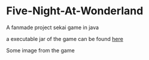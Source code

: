# Five-Night-At-Wonderland
A fanmade project sekai game in java

a executable jar of the game can be found [here](https://drive.google.com/file/d/1IcxUwSp-Dzr1PJgvxBkiQJ-aivOqD7NH/view?usp=sharing)

Some image from the game
